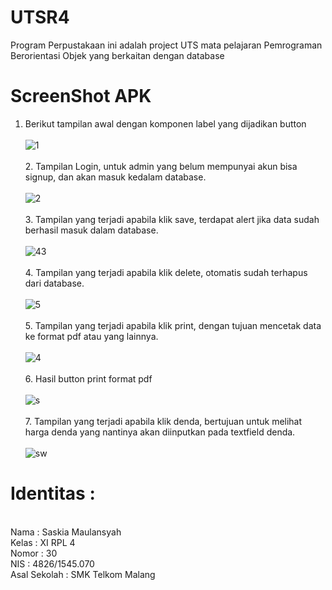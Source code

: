 # UTSR4
  Program Perpustakaan ini adalah project UTS mata pelajaran Pemrograman Berorientasi Objek yang berkaitan dengan database
# ScreenShot APK
  1. Berikut tampilan awal dengan komponen label yang dijadikan button <br><br>
![1](https://cloud.githubusercontent.com/assets/22096059/24045636/4fa3b584-0b52-11e7-88dd-f013e5612ab6.PNG)
<br><br> 2. Tampilan Login, untuk admin yang belum mempunyai akun bisa signup, dan akan masuk kedalam database. <br><br>
![2](https://cloud.githubusercontent.com/assets/22096059/24045630/4f6dcbae-0b52-11e7-994a-ef0cb2e4569e.PNG)
<br><br> 3. Tampilan yang terjadi apabila klik save, terdapat alert jika data sudah berhasil masuk dalam database. <br><br>
![43](https://cloud.githubusercontent.com/assets/22096059/24045631/4f720eda-0b52-11e7-8371-d46664f605d8.PNG)
<br><br> 4. Tampilan yang terjadi apabila klik delete, otomatis sudah terhapus dari database. <br><br>
![5](https://cloud.githubusercontent.com/assets/22096059/24045633/4f734b42-0b52-11e7-9875-0e2f8618941b.PNG)
<br><br> 5. Tampilan yang terjadi apabila klik print, dengan tujuan mencetak data ke format pdf atau yang lainnya. <br><br>
![4](https://cloud.githubusercontent.com/assets/22096059/24045632/4f71f27e-0b52-11e7-8f5f-417ba22a44a4.PNG)
<br><br> 6. Hasil button print format pdf <br><br>
![s](https://cloud.githubusercontent.com/assets/22096059/24045634/4f7803e4-0b52-11e7-98f7-d7d713b01264.PNG)
<br><br> 7. Tampilan yang terjadi apabila klik denda, bertujuan untuk melihat harga denda yang nantinya akan diinputkan pada textfield denda. <br><br>
![sw](https://cloud.githubusercontent.com/assets/22096059/24045635/4f7bddfc-0b52-11e7-8591-67471aab12ce.PNG)


# Identitas :
<br>
Nama : Saskia Maulansyah<br>
Kelas : XI RPL 4<br>
Nomor : 30<br>
NIS : 4826/1545.070<br>
Asal Sekolah : SMK Telkom Malang<br>
